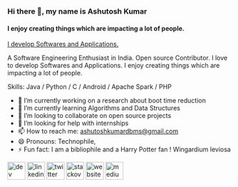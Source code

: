 ### Hi there 👋, my name is Ashutosh Kumar
####  I enjoy creating things which are impacting a lot of people.
[I develop Softwares and Applications.](https://ashutoshkumar.tech/)

A Software Engineering Enthusiast in India. Open source Contributor. I love to develop Softwares and Applications. I enjoy creating things which are impacting a lot of people.

Skills: Java / Python / C / Android / Apache Spark / PHP

- 🔭 I’m currently working on a research about boot time reduction 
- 🌱 I’m currently learning Algorithms and Data Structures 
- 👯 I’m looking to collaborate on open source projects 
- 🤔 I’m looking for help with internships 
- 📫 How to reach me: ashutoshkumardbms@gmail.com 
- 😄 Pronouns: Technophile,  
- ⚡ Fun fact: I am a bibliophile and a Harry Potter fan ! Wingardium leviosa 


[<img src='https://cdn.jsdelivr.net/npm/simple-icons@3.0.1/icons/dev-dot-to.svg' alt='dev' height='40'>](https://dev.to/https://dev.to/ashutoshcoder)  [<img src='https://cdn.jsdelivr.net/npm/simple-icons@3.0.1/icons/linkedin.svg' alt='linkedin' height='40'>](https://www.linkedin.com/in/https://www.linkedin.com/in/ashutoshkumarlink//)  [<img src='https://cdn.jsdelivr.net/npm/simple-icons@3.0.1/icons/twitter.svg' alt='twitter' height='40'>](https://twitter.com/https://twitter.com/ashutoshkumarjs)  [<img src='https://cdn.jsdelivr.net/npm/simple-icons@3.0.1/icons/stackoverflow.svg' alt='stackoverflow' height='40'>](https://stackoverflow.com/users/https://stackoverflow.com/users/9433311/ashutosh-kumar)  [<img src='https://cdn.jsdelivr.net/npm/simple-icons@3.0.1/icons/icloud.svg' alt='website' height='40'>](https://ashutoshkumar.tech/)  [<img src='https://cdn.jsdelivr.net/npm/simple-icons@3.0.1/icons/medium.svg' alt='medium' height='40'>](https://medium.com/@ashutoshkumardbms)  

